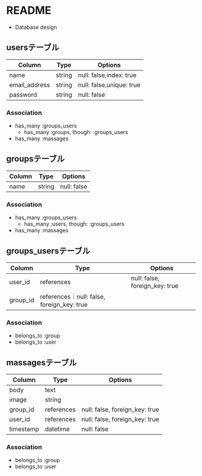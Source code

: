 # README

* Database design
## usersテーブル
  |Column|Type|Options|
  |------|----|-------|
  |name|string|null: false,index: true|
  |email_address|string|null: false,unique: true|
  |password|string|null: false|

  ### Association
  - has_many :groups_users
    - has_many :groups, though: :groups_users
  - has_many :massages

## groupsテーブル
  |Column|Type|Options|
  |------|----|-------|
  |name|string|null: false|

  ### Association
  - has_many :groups_users
    - has_many :users, though: :groups_users
  - has_many :massages

## groups_usersテーブル
  |Column|Type|Options|
  |------|----|-------|
  |user_id|references|null: false, foreign_key: true|
  |group_id|references｜null: false, foreign_key: true|

  ### Association
  - belongs_to :group
  - belongs_to :user

## massagesテーブル
  |Column|Type|Options|
  |------|----|-------|
  |body|text||
  |image|string||
  |group_id|references|null: false, foreign_key: true|
  |user_id|references|null: false, foreign_key: true|
  |timestamp|datetime|null: false|

  ### Association
  - belongs_to :group
  - belongs_to :user